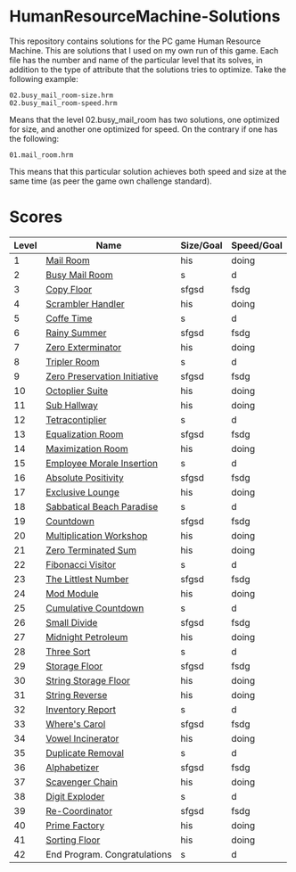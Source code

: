 # HumanResourceMachine-Solutions

This repository contains solutions for the PC game Human Resource Machine. This are solutions that
I used on my own run of this game. Each file has the number and name of the particular level that
its solves, in addition to the type of attribute that the solutions tries to optimize. Take the
following example:

    02.busy_mail_room-size.hrm
    02.busy_mail_room-speed.hrm

Means that the level 02.busy_mail_room has two solutions, one optimized for size, and another one
optimized for speed. On the contrary if one has the following:

    01.mail_room.hrm

This means that this particular solution achieves both speed and size at the same time (as peer the
game own challenge standard).

# Scores

| Level | Name                         | Size/Goal | Speed/Goal |
|-------|------------------------------|------|-------|
| 1     | [Mail Room](solutions/01.mail_room.hrm)                    | his   | doing |
| 2     | [Busy Mail Room]()               | s     | d     |
| 3     | [Copy Floor]()                   | sfgsd | fsdg  |
| 4     | [Scrambler Handler]()            | his   | doing |
| 5     | [Coffe Time]()                   | s     | d     |
| 6     | [Rainy Summer]()                 | sfgsd | fsdg  |
| 7     | [Zero Exterminator]()            | his   | doing |
| 8     | [Tripler Room]()                 | s     | d     |
| 9     | [Zero Preservation Initiative]() | sfgsd | fsdg  |
| 10    | [Octoplier Suite]()              | his   | doing |
| 11    | [Sub Hallway]()                  | his   | doing |
| 12    | [Tetracontiplier]()              | s     | d     |
| 13    | [Equalization Room]()            | sfgsd | fsdg  |
| 14    | [Maximization Room]()           | his   | doing |
| 15    | [Employee Morale Insertion]()    | s     | d     |
| 16    | [Absolute Positivity]()          | sfgsd | fsdg  |
| 17    | [Exclusive Lounge]()             | his   | doing |
| 18    | [Sabbatical Beach Paradise]()    | s     | d     |
| 19    | [Countdown]()                    | sfgsd | fsdg  |
| 20    | [Multiplication Workshop]()      | his   | doing |
| 21    | [Zero Terminated Sum]()          | his   | doing |
| 22    | [Fibonacci Visitor]()            | s     | d     |
| 23    | [The Littlest Number]()          | sfgsd | fsdg  |
| 24    | [Mod Module]()                   | his   | doing |
| 25    | [Cumulative Countdown]()         | s     | d     |
| 26    | [Small Divide]()                 | sfgsd | fsdg  |
| 27    | [Midnight Petroleum]()           | his   | doing |
| 28    | [Three Sort]()                   | s     | d     |
| 29    | [Storage Floor]()                | sfgsd | fsdg  |
| 30    | [String Storage Floor]()         | his   | doing |
| 31    | [String Reverse]()               | his   | doing |
| 32    | [Inventory Report]()             | s     | d     |
| 33    | [Where's Carol]()                | sfgsd | fsdg  |
| 34    | [Vowel Incinerator]()            | his   | doing |
| 35    | [Duplicate Removal]()            | s     | d     |
| 36    | [Alphabetizer]()                 | sfgsd | fsdg  |
| 37    | [Scavenger Chain]()              | his   | doing |
| 38    | [Digit Exploder]()               | s     | d     |
| 39    | [Re-Coordinator]()               | sfgsd | fsdg  |
| 40    | [Prime Factory]()                | his   | doing |
| 41    | [Sorting Floor]()                | his   | doing |
| 42    | End Program. Congratulations | s     | d     |
